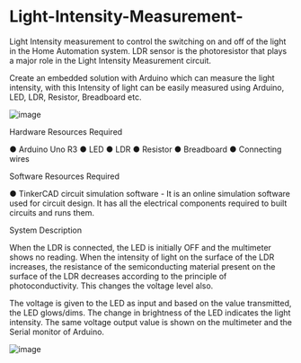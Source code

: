 # Light-Intensity-Measurement-

Light Intensity measurement to control the switching on and off of the light in the Home Automation system. LDR sensor is the photoresistor that plays a major role in the Light Intensity Measurement circuit.

Create an embedded solution with Arduino which can measure the light intensity, with this Intensity of light can be easily measured using Arduino, LED, LDR, Resistor, Breadboard etc.  

![image](https://user-images.githubusercontent.com/56471141/192434458-8881ac6e-7501-44af-95c8-9e707bc790c6.png)

Hardware Resources Required

●	Arduino Uno R3
●	LED
●	LDR
●	Resistor 
●	Breadboard
●	Connecting wires

Software Resources Required

●	TinkerCAD circuit simulation software - It is an online simulation software used for circuit design. It has all the electrical components required to built circuits and runs them.

System Description

When the LDR is connected, the LED is initially OFF and the multimeter shows no reading. When the intensity of light on the surface of the LDR increases, the resistance of the semiconducting material present on the surface of the LDR decreases according to the principle of photoconductivity. This changes the voltage level also. 


The voltage is given to the LED as input and based on the value transmitted, the LED glows/dims. The change in brightness of the LED indicates the light intensity. The same voltage output value is shown on the multimeter and the Serial monitor of Arduino.

![image](https://user-images.githubusercontent.com/56471141/192434618-7e043dcc-7286-4c3d-a998-70f0f6a0e8d1.png)
